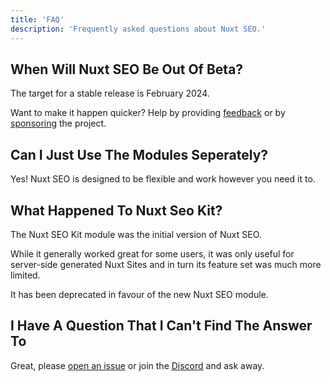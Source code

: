 ```yaml
---
title: 'FAQ'
description: 'Frequently asked questions about Nuxt SEO.'
---
```


## When Will Nuxt SEO Be Out Of Beta?

The target for a stable release is February 2024.

Want to make it happen quicker? Help by providing [feedback](https://github.com/nuxt/seo/discussions/108)
or by [sponsoring](https://github.com/sponsors/harlan-zw) the project.

## Can I Just Use The Modules Seperately?

Yes! Nuxt SEO is designed to be flexible and work however you need it to.

## What Happened To Nuxt Seo Kit?

The Nuxt SEO Kit module was the initial version of Nuxt SEO.

While it generally worked great for some users, it was only useful for server-side generated Nuxt Sites and in turn its feature
set was much more limited.

It has been deprecated in favour of the new Nuxt SEO module.

## I Have A Question That I Can't Find The Answer To

Great, please [open an issue](https://github.com/nuxt/seo/issues/new/choose) or join the [Discord](https://discord.gg/275MBUBvgP) and ask away.
